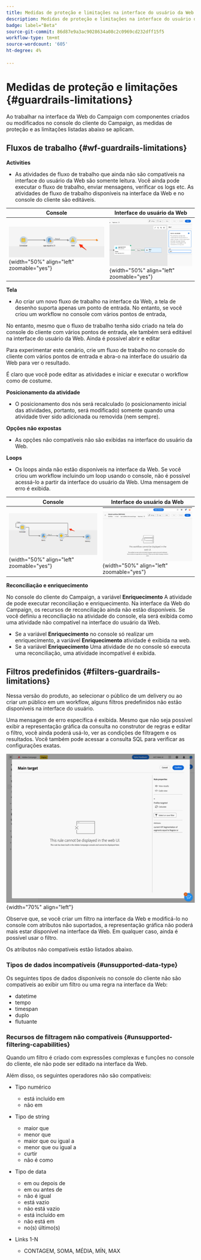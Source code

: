 ```yaml
---
title: Medidas de proteção e limitações na interface do usuário da Web do Campaign
description: Medidas de proteção e limitações na interface do usuário da Web do Campaign
badge: label="Beta"
source-git-commit: 86d87e9a3ac9028634a08c2c0969cd232dff15f5
workflow-type: tm+mt
source-wordcount: '605'
ht-degree: 4%

---
```



# Medidas de proteção e limitações {#guardrails-limitations}

Ao trabalhar na interface da Web do Campaign com componentes criados ou modificados no console do cliente do Campaign, as medidas de proteção e as limitações listadas abaixo se aplicam.

## Fluxos de trabalho {#wf-guardrails-limitations}

**Activities**

* As atividades de fluxo de trabalho que ainda não são compatíveis na interface do usuário da Web são somente leitura. Você ainda pode executar o fluxo de trabalho, enviar mensagens, verificar os logs etc. As atividades de fluxo de trabalho disponíveis na interface da Web e no console do cliente são editáveis.

| Console | Interface do usuário da Web |
| --- | --- |
| ![](assets/limitations-activities-console.png){width="50%" align="left" zoomable="yes"} | ![](assets/limitations-activities-web.png){width="50%" align="left" zoomable="yes"} |

**Tela**

* Ao criar um novo fluxo de trabalho na interface da Web, a tela de desenho suporta apenas um ponto de entrada. No entanto, se você criou um workflow no console com vários pontos de entrada,

No entanto, mesmo que o fluxo de trabalho tenha sido criado na tela do console do cliente com vários pontos de entrada, ele também será editável na interface do usuário da Web. Ainda é possível abrir e editar



Para experimentar este cenário, crie um fluxo de trabalho no console do cliente com vários pontos de entrada e abra-o na interface do usuário da Web para ver o resultado.



É claro que você pode editar as atividades e iniciar e executar o workflow como de costume.



**Posicionamento da atividade**

* O posicionamento dos nós será recalculado (o posicionamento inicial das atividades, portanto, será modificado) somente quando uma atividade tiver sido adicionada ou removida (nem sempre).

**Opções não expostas**

* As opções não compatíveis não são exibidas na interface do usuário da Web.

**Loops**

* Os loops ainda não estão disponíveis na interface da Web. Se você criou um workflow incluindo um loop usando o console, não é possível acessá-lo a partir da interface do usuário da Web. Uma mensagem de erro é exibida.

| Console | Interface do usuário da Web |
| --- | --- |
| ![](assets/limitations-loops-console.png){width="50%" align="left" zoomable="yes"} | ![](assets/limitations-loops-web.png){width="50%" align="left" zoomable="yes"} |

**Reconciliação e enriquecimento**

No console do cliente do Campaign, a variável **Enriquecimento** A atividade de pode executar reconciliação e enriquecimento. Na interface da Web do Campaign, os recursos de reconciliação ainda não estão disponíveis. Se você definiu a reconciliação na atividade do console, ela será exibida como uma atividade não compatível na interface do usuário da Web.

* Se a variável **Enriquecimento** no console só realizar um enriquecimento, a variável **Enriquecimento** atividade é exibida na web.
* Se a variável **Enriquecimento** Uma atividade de no console só executa uma reconciliação, uma atividade incompatível é exibida.

## Filtros predefinidos {#filters-guardrails-limitations}

Nessa versão do produto, ao selecionar o público de um delivery ou ao criar um público em um workflow, alguns filtros predefinidos não estão disponíveis na interface do usuário.

Uma mensagem de erro específica é exibida. Mesmo que não seja possível exibir a representação gráfica da consulta no construtor de regras e editar o filtro, você ainda poderá usá-lo, ver as condições de filtragem e os resultados. Você também pode acessar a consulta SQL para verificar as configurações exatas.

![](assets/filter-unavailable.png){width="70%" align="left"}

Observe que, se você criar um filtro na interface da Web e modificá-lo no console com atributos não suportados, a representação gráfica não poderá mais estar disponível na interface da Web. Em qualquer caso, ainda é possível usar o filtro.

Os atributos não compatíveis estão listados abaixo.

### Tipos de dados incompatíveis {#unsupported-data-type}

Os seguintes tipos de dados disponíveis no console do cliente não são compatíveis ao exibir um filtro ou uma regra na interface da Web:

* datetime
* tempo
* timespan
* duplo
* flutuante

### Recursos de filtragem não compatíveis {#unsupported-filtering-capabilities}

Quando um filtro é criado com expressões complexas e funções no console do cliente, ele não pode ser editado na interface da Web.

Além disso, os seguintes operadores não são compatíveis:

* Tipo numérico
   * está incluído em
   * não em

* Tipo de string
   * maior que
   * menor que
   * maior que ou igual a
   * menor que ou igual a
   * curtir
   * não é como

* Tipo de data
   * em ou depois de
   * em ou antes de
   * não é igual
   * está vazio
   * não está vazio
   * está incluído em
   * não está em
   * no(s) último(s)

* Links 1-N
   * CONTAGEM, SOMA, MÉDIA, MÍN, MAX
